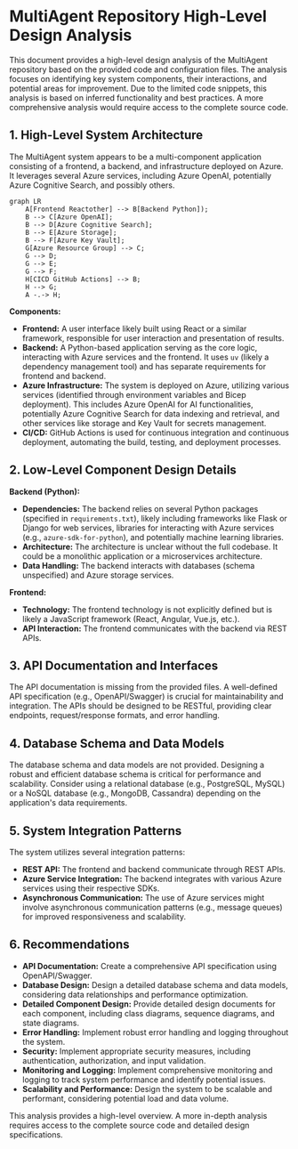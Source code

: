 # MultiAgent Repository High-Level Design Analysis

This document provides a high-level design analysis of the MultiAgent repository based on the provided code and configuration files.  The analysis focuses on identifying key system components, their interactions, and potential areas for improvement.  Due to the limited code snippets, this analysis is based on inferred functionality and best practices.  A more comprehensive analysis would require access to the complete source code.


## 1. High-Level System Architecture

The MultiAgent system appears to be a multi-component application consisting of a frontend, a backend, and infrastructure deployed on Azure.  It leverages several Azure services, including Azure OpenAI, potentially Azure Cognitive Search, and possibly others.

```mermaid
graph LR
    A[Frontend Reactother] --> B[Backend Python]);
    B --> C[Azure OpenAI];
    B --> D[Azure Cognitive Search];
    B --> E[Azure Storage];
    B --> F[Azure Key Vault];
    G[Azure Resource Group] --> C;
    G --> D;
    G --> E;
    G --> F;
    H[CICD GitHub Actions] --> B;
    H --> G;
    A -.-> H;
```

**Components:**

* **Frontend:** A user interface likely built using React or a similar framework, responsible for user interaction and presentation of results.
* **Backend:** A Python-based application serving as the core logic, interacting with Azure services and the frontend.  It uses `uv` (likely a dependency management tool) and has separate requirements for frontend and backend.
* **Azure Infrastructure:**  The system is deployed on Azure, utilizing various services (identified through environment variables and Bicep deployment).  This includes Azure OpenAI for AI functionalities, potentially Azure Cognitive Search for data indexing and retrieval, and other services like storage and Key Vault for secrets management.
* **CI/CD:** GitHub Actions is used for continuous integration and continuous deployment, automating the build, testing, and deployment processes.


## 2. Low-Level Component Design Details

**Backend (Python):**

* **Dependencies:** The backend relies on several Python packages (specified in `requirements.txt`), likely including frameworks like Flask or Django for web services, libraries for interacting with Azure services (e.g., `azure-sdk-for-python`), and potentially machine learning libraries.
* **Architecture:**  The architecture is unclear without the full codebase.  It could be a monolithic application or a microservices architecture.
* **Data Handling:** The backend interacts with databases (schema unspecified) and Azure storage services.

**Frontend:**

* **Technology:**  The frontend technology is not explicitly defined but is likely a JavaScript framework (React, Angular, Vue.js, etc.).
* **API Interaction:**  The frontend communicates with the backend via REST APIs.

## 3. API Documentation and Interfaces

The API documentation is missing from the provided files.  A well-defined API specification (e.g., OpenAPI/Swagger) is crucial for maintainability and integration.  The APIs should be designed to be RESTful, providing clear endpoints, request/response formats, and error handling.


## 4. Database Schema and Data Models

The database schema and data models are not provided.  Designing a robust and efficient database schema is critical for performance and scalability.  Consider using a relational database (e.g., PostgreSQL, MySQL) or a NoSQL database (e.g., MongoDB, Cassandra) depending on the application's data requirements.


## 5. System Integration Patterns

The system utilizes several integration patterns:

* **REST API:** The frontend and backend communicate through REST APIs.
* **Azure Service Integration:** The backend integrates with various Azure services using their respective SDKs.
* **Asynchronous Communication:**  The use of Azure services might involve asynchronous communication patterns (e.g., message queues) for improved responsiveness and scalability.


## 6. Recommendations

* **API Documentation:** Create a comprehensive API specification using OpenAPI/Swagger.
* **Database Design:** Design a detailed database schema and data models, considering data relationships and performance optimization.
* **Detailed Component Design:** Provide detailed design documents for each component, including class diagrams, sequence diagrams, and state diagrams.
* **Error Handling:** Implement robust error handling and logging throughout the system.
* **Security:**  Implement appropriate security measures, including authentication, authorization, and input validation.
* **Monitoring and Logging:**  Implement comprehensive monitoring and logging to track system performance and identify potential issues.
* **Scalability and Performance:** Design the system to be scalable and performant, considering potential load and data volume.


This analysis provides a high-level overview.  A more in-depth analysis requires access to the complete source code and detailed design specifications.